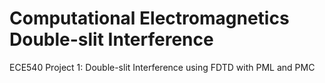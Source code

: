 # Computational Electromagnetics Double-slit Interference
 ECE540 Project 1: Double-slit Interference using FDTD with PML and PMC
